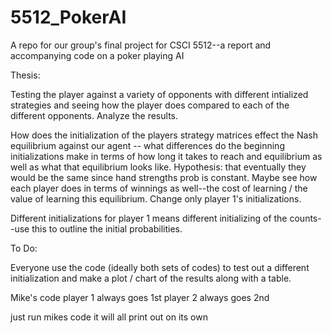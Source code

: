 # 5512_PokerAI
A repo for our group's final project for CSCI 5512--a report and accompanying code on a poker playing AI


Thesis:

Testing the player against a variety of opponents with different intialized strategies and seeing how the player does compared to each of the different opponents. Analyze the results.

How does the initialization of the players strategy matrices effect the Nash equilibrium against our agent -- what differences do the beginning initializations make in terms of how long it takes to reach and equilibrium as well as what that equilibrium looks like. Hypothesis: that eventually they would be the same since hand strengths prob is constant. Maybe see how each player does in terms of winnings as well--the cost of learning / the value of learning this equilibrium. Change only player 1's initializations.

Different initializations for player 1 means different initializing of the counts--use this to outline the initial probabilities.

To Do:

Everyone use the code (ideally both sets of codes) to test out a different initialization and make a plot / chart of the results along with a table.

Mike's code player 1 always goes 1st player 2 always goes 2nd

just run mikes code it will all print out on its own
